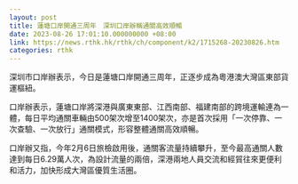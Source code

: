 ```yaml
---
layout: post
title: 蓮塘口岸開通三周年　深圳口岸辦稱通關高效順暢
date: 2023-08-26 17:01:10.000000000 +08:00
link: https://news.rthk.hk/rthk/ch/component/k2/1715268-20230826.htm
categories: rthk
---
```


深圳市口岸辦表示，今日是蓮塘口岸開通三周年，正逐步成為粵港澳大灣區東部貨運樞紐。

口岸辦表示，蓮塘口岸將深港與廣東東部、江西南部、福建南部的跨境運輸連為一體，每日平均通關車輛由500架次增至1400架次，亦是首次採用「一次停靠、一次查驗、一次放行」通關模式，形容整體通關高效順暢。

口岸辦又指，今年2月6日旅檢啟用後，通關客流量持續攀升，至今最高通關人數達到每日6.29萬人次，為設計流量的兩倍，深港兩地人員交流和經貿往來更便利和活力，加快形成大灣區優質生活圈。
